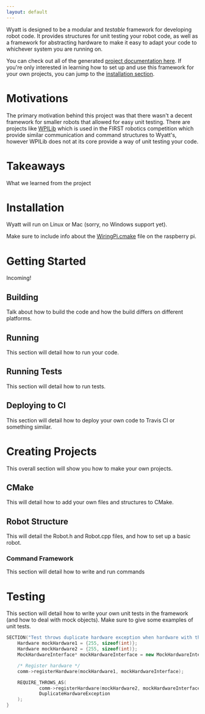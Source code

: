 ```yaml
---
layout: default
---
```


Wyatt is designed to be a modular and *testable* framework for developing robot code. It provides structures for unit testing your robot code, as well as a framework for abstracting hardware to make it easy to adapt your code to whichever system you are running on.

You can check out all of the generated [project documentation here](html/index.html). If you're only interested in learning how to set up and use this framework for your own projects, you can jump to the [installation section](#installation).

# [](#header-1)Motivations

The primary motivation behind this project was that there wasn't a decent framework for smaller robots that allowed for easy unit testing. There are projects like [WPILib](https://github.com/wpilibsuite/allwpilib) which is used in the FIRST robotics competition which provide similar communication and command structures to Wyatt's, however WPILib does not at its core provide a way of unit testing your code. 

# [](#header-1)Takeaways

What we learned from the project

# [](#header-1)<a name="install"></a>Installation

Wyatt will run on Linux or Mac (sorry, no Windows support yet). 

Make sure to include info about the [WiringPi.cmake](http://stackoverflow.com/questions/30424236/add-wiringpi-lib-to-cmake-on-raspberrypi) file on the raspberry pi.

# [](#header-1)Getting Started

Incoming!

## [](#header-2)Building

Talk about how to build the code and how the build differs on different platforms.

## [](#header-2)Running

This section will detail how to run your code.

## [](#header-2)Running Tests

This section will detail how to run tests.

## [](#header-2)Deploying to CI

This section will detail how to deploy your own code to Travis CI or something similar.

# [](#header-1)Creating Projects 

This overall section will show you how to make your own projects.

## [](#header-2)CMake

This will detail how to add your own files and structures to CMake.

## [](#header-2)Robot Structure

This will detail the Robot.h and Robot.cpp files, and how to set up a basic robot.

### [](#header-3)Command Framework

This section will detail how to write and run commands

# [](#header-1)Testing

This section will detail how to write your own unit tests in the framework (and how to deal with mock objects). Make sure to give some examples of unit tests.

```c++
SECTION("Test throws duplicate hardware exception when hardware with the same address is registered more than once.") {
    Hardware mockHardware1 = {255, sizeof(int)};
    Hardware mockHardware2 = {255, sizeof(int)};
    MockHardwareInterface* mockHardwareInterface = new MockHardwareInterface();

    /* Register hardware */
    comm->registerHardware(mockHardware1, mockHardwareInterface);

    REQUIRE_THROWS_AS(
            comm->registerHardware(mockHardware2, mockHardwareInterface),
            DuplicateHardwareException
    );
}
```

